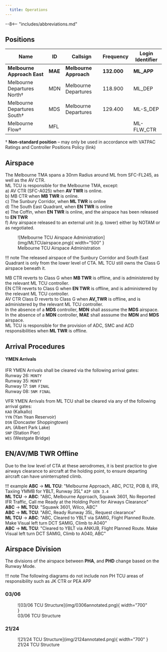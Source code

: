 ```yaml
---
  title: Operations
---
```


--8<-- "includes/abbreviations.md"

## Positions

| Name               | ID      | Callsign       | Frequency        | Login Identifier              |
| ------------------ | --------------| -------------- | ---------------- | --------------------------------------|
| **Melbourne Approach East**    |**MAE**| **Melbourne Approach**   | **132.000**         | **ML_APP**                                   |
| Melbourne Departures North†    |MDN| Melbourne Departures  | 118.900         | ML_DEP          |
| Melbourne Departures South†   |MDS| Melbourne Departures | 129.400          | ML-S_DEP         |
| Melbourne Flow†        |MFL|                |          | ML-FLW_CTR                               |

† **Non-standard position** – may only be used in accordance with VATPAC Ratings and Controller Positions Policy (link)
## Airspace
The Melbourne TMA spans a 30nm Radius around ML from SFC-FL245, as well as the AV CTR.   
ML TCU is responsible for the Melbourne TMA, except:    
a) AV CTR (SFC-A025) when **AV TWR** is online.  
b) MB CTR when **MB TWR** is online.  
c) The Sunbury Corridor, when **ML TWR** is online  
d) The South East Quadrant, when **EN TWR** is online  
e) The Coffin, when **EN TWR** is online, and the airspace has been released to **EN TWR**  
f) Any airspace released to an external unit (e.g. tower) either by NOTAM or as negotiated.

<figure markdown>
![Melbourne TCU Airspace Administration](img/MLTCUairspace.png){ width="500" }
  <figcaption>Melbourne TCU Airspace Administration</figcaption>
</figure>

!!! note
    The released airspace of the Sunbury Corridor and South East Quadrant is only from the lower level of CTA. ML TCU still owns the Class G airspace beneath it.

MB CTR reverts to Class G when **MB TWR** is offline, and is administered by the relevant ML TCU controller.    
EN CTR reverts to Class G when **EN TWR** is offline, and is administered by the relevant ML TCU controller.  
AV CTR Class D reverts to Class G when **AV_TWR** is offline, and is administered by the relevant ML TCU controller.  
In the absence of a **MDS** controller, **MDN** shall asssume the **MDS** airspace.  
In the absence of a **MDN** controller, **MAE** shall asssume the **MDN** and **MDS** airspace.  
ML TCU is responsible for the provision of ADC, SMC and ACD responsibilities when **ML TWR** is offline.

## Arrival Procedures
#### YMEN Arrivals
IFR YMEN Arrivals shall be cleared via the following arrival gates:  
Runway 26: `MONTY`  
Runway 35: `MONTY`  
Runway 17: `5NM FINAL`  
Runway 08: `5NM FINAL`  

VFR YMEN Arrivals from ML TCU shall be cleared via any of the following arrival gates:  
`KAO` (Kalkallo)   
`YYN` (Yan Yean Reservoir)  
`DSN` (Doncaster Shoppingtown)  
`APL` (Albert Park Lake)  
`SNP` (Station Pier)  
`WES` (Westgate Bridge)  

## EN/AV/MB TWR Offline
Due to the low level of CTA at these aerodromes, it is best practice to give airways clearance to aircraft at the holding point, to ensure departing aircraft can have uninterrupted climb.

!!! example
    **ABC** -> **ML TCU**: "Melbourne Approach, ABC, PC12, POB 8, IFR, Taxiing YMMB for YBLT, Runway 35L" `AIP GEN 3.4`  
    **ML TCU** -> **ABC**: "ABC, Melbourne Approach, Squawk 3601, No Reported IFR Traffic, Call me Ready at the Holding Point for Airways Clearance"  
    **ABC** -> **ML TCU**: "Squawk 3601, Wilco, ABC"  
    **ABC** -> **ML TCU**: "ABC, Ready Runway 35L, Request clearance"  
    **ML TCU** -> **ABC**: "ABC, Cleared to YBLT via SAMIG, Flight Planned Route. Make Visual left turn DCT SAMIG, Climb to A040"  
    **ABC** -> **ML TCU**: "Cleared to YBLT via ANKUB, Flight Planned Route. Make Visual left turn DCT SAMIG, Climb to A040, ABC" 
## Airspace Division

The divisions of the airspace between **PHA**, and **PHD** change based on the Runway Mode.

!!! note
    The following diagrams do not include non PH TCU areas of responsibility such as JK CTR or PEA APP

### 03/06
<figure markdown>
![03/06 TCU Structure](img/0306annotated.png){ width="700" }
  <figcaption>03/06 TCU Structure</figcaption>
</figure>

### 21/24
<figure markdown>
![21/24 TCU Structure](img/2124annotated.png){ width="700" }
  <figcaption>21/24 TCU Structure</figcaption>
</figure>